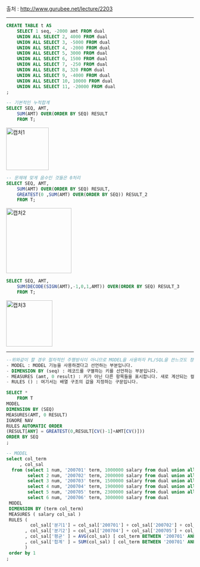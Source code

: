 출처 : http://www.gurubee.net/lecture/2203

-------------------------------------------------
```SQL
CREATE TABLE t AS
    SELECT 1 seq, -2000 amt FROM dual
    UNION ALL SELECT 2, 4000 FROM dual
    UNION ALL SELECT 3, -5000 FROM dual
    UNION ALL SELECT 4, -2000 FROM dual
    UNION ALL SELECT 5, 3000 FROM dual
    UNION ALL SELECT 6, 1500 FROM dual
    UNION ALL SELECT 7, -250 FROM dual
    UNION ALL SELECT 8, 320 FROM dual
    UNION ALL SELECT 9, -4000 FROM dual
    UNION ALL SELECT 10, 10000 FROM dual
    UNION ALL SELECT 11, -20000 FROM dual
;
```
```SQL
-- 기본적인 누적합계
SELECT SEQ, AMT,
    SUM(AMT) OVER(ORDER BY SEQ) RESULT
    FROM T;
```
<img width="114" alt="캡처1" src="https://user-images.githubusercontent.com/34879309/85252309-70df5500-b496-11ea-99f3-709ff0bef558.PNG">


```SQL
-- 문제에 맞게 음수인 것들은 0처리
SELECT SEQ, AMT,
    SUM(AMT) OVER(ORDER BY SEQ) RESULT,
    GREATEST(0 ,SUM(AMT) OVER(ORDER BY SEQ)) RESULT_2
    FROM T;
```
<img width="175" alt="캡처2" src="https://user-images.githubusercontent.com/34879309/85252332-79d02680-b496-11ea-9b05-79ef531abc62.PNG">


```SQL
SELECT SEQ, AMT,
    SUM(DECODE(SIGN(AMT),-1,0,1,AMT)) OVER(ORDER BY SEQ) RESULT_3
    FROM T;
```
<img width="124" alt="캡처3" src="https://user-images.githubusercontent.com/34879309/85252344-7ccb1700-b496-11ea-85ed-58ab782dc703.PNG">


----


```SQL
--위와같이 할 경우 절차적인 주행방식이 아니므로 MODEL을 사용하자 PL/SQL을 쓴느것도 정답
- MODEL : MODEL 기능을 사용하겠다고 선언하는 부분입니다.
- DIMENSION BY (seq) : 레코드를 구별하는 키를 선언하는 부분입니다.
- MEASURES (amt, 0 result) : 키가 아닌 다른 항목들을 표시합니다. 새로 계산되는 컬럼명 명시
- RULES () : 여기서는 배열 구조의 값을 지정하는 구문입니다.

SELECT *
    FROM T
MODEL
DIMENSION BY (SEQ)
MEASURES(AMT, 0 RESULT)
IGNORE NAV
RULES AUTOMATIC ORDER
(RESULT[ANY] = GREATEST(0,RESULT[CV()-1]+AMT[CV()]))
ORDER BY SEQ
;

```

```SQL
-- MODEL 
select col_term
     , col_sal
  from (select 1 num, '200701' term, 1000000 salary from dual union all
        select 2 num, '200702' term, 2000000 salary from dual union all
        select 3 num, '200703' term, 1500000 salary from dual union all
        select 4 num, '200704' term, 1900000 salary from dual union all
        select 5 num, '200705' term, 2300000 salary from dual union all
        select 6 num, '200706' term, 3000000 salary from dual          )
 MODEL
 DIMENSION BY (term col_term)
 MEASURES ( salary col_sal )
 RULES (
         col_sal['분기1'] = col_sal['200701'] + col_sal['200702'] + col_sal['200703']
       , col_sal['분기2'] = col_sal['200704'] + col_sal['200705'] + col_sal['200706']
       , col_sal['평균' ] = AVG(col_sal) [ col_term BETWEEN '200701' AND '200706' ]
       , col_sal['합계' ] = SUM(col_sal) [ col_term BETWEEN '200701' AND '200706' ]
       )
 order by 1
;
```
